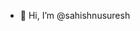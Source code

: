 - 👋 Hi, I’m @sahishnusuresh

<!---
sahishnusuresh/sahishnusuresh is a ✨ special ✨ repository because its `README.md` (this file) appears on your GitHub profile.
You can click the Preview link to take a look at your changes.
--->
